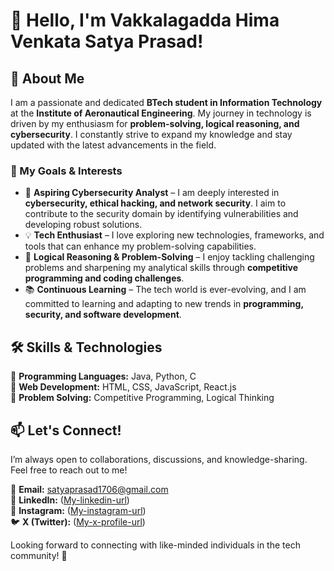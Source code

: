 
# 👋 Hello, I'm Vakkalagadda Hima Venkata Satya Prasad!  

## 🚀 About Me  
I am a passionate and dedicated **BTech student in Information Technology** at the **Institute of Aeronautical Engineering**. My journey in technology is driven by my enthusiasm for **problem-solving, logical reasoning, and cybersecurity**. I constantly strive to expand my knowledge and stay updated with the latest advancements in the field.  

### 🎯 My Goals & Interests  
- 🔐 **Aspiring Cybersecurity Analyst** – I am deeply interested in **cybersecurity, ethical hacking, and network security**. I aim to contribute to the security domain by identifying vulnerabilities and developing robust solutions.  
- 💡 **Tech Enthusiast** – I love exploring new technologies, frameworks, and tools that can enhance my problem-solving capabilities.  
- 🧠 **Logical Reasoning & Problem-Solving** – I enjoy tackling challenging problems and sharpening my analytical skills through **competitive programming and coding challenges**.  
- 📚 **Continuous Learning** – The tech world is ever-evolving, and I am committed to learning and adapting to new trends in **programming, security, and software development**.  



## 🛠️ Skills & Technologies  
🔹 **Programming Languages:** Java, Python, C  
🔹 **Web Development:** HTML, CSS, JavaScript, React.js  
🔹 **Problem Solving:** Competitive Programming, Logical Thinking  



## 📫 Let's Connect!  
I’m always open to collaborations, discussions, and knowledge-sharing. Feel free to reach out to me!  

📧 **Email:** [satyaprasad1706@gmail.com](mailto:satyaprasad1706@gmail.com)  
🔗 **LinkedIn:** ([My-linkedin-url](https://www.linkedin.com/in/vakkalagadda))  
📸 **Instagram:** ([My-instagram-url](https://www.instagram.com/satya_prasad_v/profilecard/?igsh=MXhxeWIzbWM3eXU5MQ==))  
🐦 **X (Twitter):** ([My-x-profile-url](https://x.com/satyaprasad1706?t=4_xnLFaJ-FHMH3sCccMzhQ&s=09))  

Looking forward to connecting with like-minded individuals in the tech community! 🚀  
